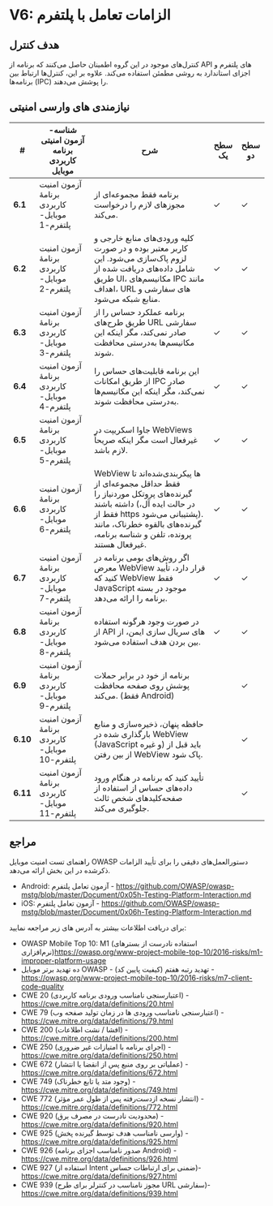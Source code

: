 # V6: الزامات تعامل با پلتفرم

## هدف کنترل

کنترل‌های موجود در این گروه اطمینان حاصل می‌کنند که برنامه از API های پلتفرم و اجزای استاندارد به روشی مطمئن استفاده می‌کند. علاوه بر این، کنترل‌ها ارتباط بین برنامه‌ها (IPC) را پوشش می‌دهند.

## نیازمندی های وارسی امنیتی

| # | شناسه- آزمون امنیتی برنامه کاربردی موبایل | شرح | سطح یک | سطح دو |
| -- | -------- | ---------------------- | - | - |
| **6.1** | آزمون امنیت برنامۀ کاربردی موبایل-پلتفرم-1 | برنامه فقط مجموعه‌ای از مجوزهای لازم را درخواست می‌کند. | ✓ | ✓ |
| **6.2** | آزمون امنیت برنامۀ کاربردی موبایل-پلتفرم-2 | کلیه ورودی‌های منابع خارجی و کاربر معتبر بوده و در صورت لزوم پاک‌سازی می‌شود. این شامل داده‌های دریافت شده از طریق UI، مکانیسم‌های IPC مانند اهداف، URL های سفارشی و منابع شبکه می‌شود.| ✓ | ✓ |
| **6.3** | آزمون امنیت برنامۀ کاربردی موبایل-پلتفرم-3 | برنامه عملکرد حساس را از طریق طرح‌های URL سفارشی صادر نمی‌کند، مگر اینکه این مکانیسم‌ها به‌درستی محافظت شوند. | ✓ | ✓ |
| **6.4** | آزمون امنیت برنامۀ کاربردی موبایل-پلتفرم-4 | این برنامه قابلیت‌های حساس را از طریق امکانات IPC صادر نمی‌کند، مگر اینکه این مکانیسم‌ها به‌درستی محافظت شوند. | ✓ | ✓ |
| **6.5** | آزمون امنیت برنامۀ کاربردی موبایل-پلتفرم-5 | جاوا اسکریپت در WebViews غیرفعال است مگر اینکه صریحاً لازم باشد.  | ✓ | ✓ |
| **6.6** | آزمون امنیت برنامۀ کاربردی موبایل-پلتفرم-6 | WebView ها پیکربندی‌شده‌اند تا فقط حداقل مجموعه‌ای از گیرنده‌های پروتکل موردنیاز را داشته باشند (در حالت ایده آل، فقط از https پشتیبانی می‌شود). گیرنده‌های بالقوه خطرناک، مانند پرونده، تلفن و شناسه برنامه، غیرفعال هستند. | ✓ | ✓ |
| **6.7** | آزمون امنیت برنامۀ کاربردی موبایل-پلتفرم-7 | اگر روش‌های بومی برنامه در معرض WebView قرار دارد، تأیید کنید که WebView فقط JavaScript موجود در بسته برنامه را ارائه می‌دهد.  | ✓ | ✓ |
| **6.8** | آزمون امنیت برنامۀ کاربردی موبایل-پلتفرم-8 | در صورت وجود هرگونه استفاده از API های سریال سازی ایمن، از بین بردن هدف استفاده می‌شود.  | ✓ | ✓ |
| **6.9** | آزمون امنیت برنامۀ کاربردی موبایل-پلتفرم-9 | برنامه از خود در برابر حملات پوشش روی صفحه محافظت می‌کند. (فقط Android) |  | ✓ |
| **6.10** | آزمون امنیت برنامۀ کاربردی موبایل-پلتفرم-10 | حافظه پنهان، ذخیره‌سازی و منابع بارگذاری شده در WebView (JavaScript و غیره) باید قبل از از بین رفتن WebView پاک شود. |  | ✓ |
| **6.11** | آزمون امنیت برنامۀ کاربردی موبایل-پلتفرم-11 | تأیید کنید که برنامه در هنگام ورود داده‌های حساس از استفاده از صفحه‌کلیدهای شخص ثالث جلوگیری می‌کند. | | ✓ |

## مراجع

راهنمای تست امنیت موبایل OWASP دستورالعمل‌های دقیقی را برای تأیید الزامات ذکرشده در این بخش ارائه می‌دهد.

- Android: آزمون تعامل پلتفرم - <https://github.com/OWASP/owasp-mstg/blob/master/Document/0x05h-Testing-Platform-Interaction.md>
- iOS: آزمون تعامل پلتفرم - <https://github.com/OWASP/owasp-mstg/blob/master/Document/0x06h-Testing-Platform-Interaction.md>

برای دریافت اطلاعات بیشتر به آدرس های زیر مراجعه نمایید:

- OWASP Mobile Top 10: M1 (استفاده نادرست از بسترهای نرم‌افزاری)<https://owasp.org/www-project-mobile-top-10/2016-risks/m1-improper-platform-usage>
- ده تهدید برتر موبایل OWASP - تهدید رتبه هفتم (کیفیت پایین کد) - <https://owasp.org/www-project-mobile-top-10/2016-risks/m7-client-code-quality>
- CWE 20 (اعتبارسنجی نامناسب ورودی برنامه کاربردی) - <https://cwe.mitre.org/data/definitions/20.html>
- CWE 79 (اعتبارسنجی نامناسب ورودی ها در زمان تولید صفحه وب) - <https://cwe.mitre.org/data/definitions/79.html>
- CWE 200 (افشا / نشت اطلاعات) - <https://cwe.mitre.org/data/definitions/200.html>
- CWE 250 (اجرای برنامه با امتیازات غیر ضروری) - <https://cwe.mitre.org/data/definitions/250.html>
- CWE 672 (عملیاتی بر روی منبع پس از انقضا یا انتشار) - <https://cwe.mitre.org/data/definitions/672.html>
- CWE 749 (وجود متد یا تابع خطرناک) - <https://cwe.mitre.org/data/definitions/749.html>
- CWE 772 (انتشار نسخه ازدست‌رفته پس از طول عمر مؤثر) - <https://cwe.mitre.org/data/definitions/772.html>
- CWE 920 (محدودیت نادرست در مصرف برق) - <https://cwe.mitre.org/data/definitions/920.html>
- CWE 925 (وارسی نامناسب هدف توسط گیرنده پخش) - <https://cwe.mitre.org/data/definitions/925.html>
- CWE 926 (صدور نامناسب اجزای برنامه Android) - <https://cwe.mitre.org/data/definitions/926.html>
- CWE 927 (استفاده از Intent ضمنی برای ارتباطات حساس)- <https://cwe.mitre.org/data/definitions/927.html>
- CWE 939 (مجوز نامناسب در کنترلر برای طرح URL سفارشی)- <https://cwe.mitre.org/data/definitions/939.html>
